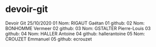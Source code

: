 # devoir-git
Devoir Git 25/10/2020
01 Nom: RIGAUT Gaétan
01 github:
02 Nom: BONHOMME Vermeer
02 github:
03 Nom: GSTALTER Pierre-Louis
03 github:
04 Nom: HALLER Antoine
04 github: hallerantoine
05 Nom: CROUZET Emmanuel
05 github: ecrouzet
